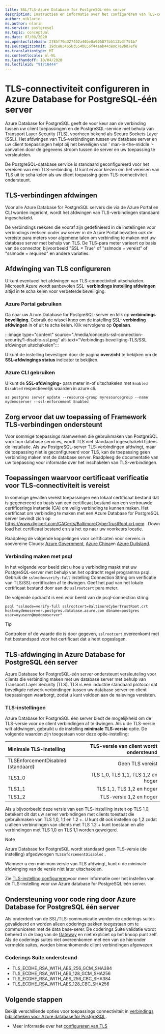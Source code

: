 ```yaml
---
title: SSL/TLS-Azure Database for PostgreSQL-één server
description: Instructies en informatie over het configureren van TLS-connectiviteit voor Azure Database for PostgreSQL-één server.
author: niklarin
ms.author: nlarin
ms.service: postgresql
ms.topic: conceptual
ms.date: 07/08/2020
ms.openlocfilehash: 2785f79d327402a40be0a905877b5113b3f751b7
ms.sourcegitcommit: 19dce034650c654b656f44aab44de0c7a8bd7efe
ms.translationtype: MT
ms.contentlocale: nl-NL
ms.lasthandoff: 10/04/2020
ms.locfileid: "91710444"
---
```

# <a name="configure-tls-connectivity-in-azure-database-for-postgresql---single-server"></a>TLS-connectiviteit configureren in Azure Database for PostgreSQL-één server

Azure Database for PostgreSQL geeft de voor keur aan de verbinding tussen uw client toepassingen en de PostgreSQL-service met behulp van Transport Layer Security (TLS), voorheen bekend als Secure Sockets Layer (SSL). Het afdwingen van TLS-verbindingen tussen uw database server en uw client toepassingen helpt bij het beveiligen van ' man-in-the-middle '-aanvallen door de gegevens stroom tussen de server en uw toepassing te versleutelen.

De PostgreSQL-database service is standaard geconfigureerd voor het vereisen van een TLS-verbinding. U kunt ervoor kiezen om het vereisen van TLS uit te scha kelen als uw client toepassing geen TLS-connectiviteit ondersteunt.

## <a name="enforcing-tls-connections"></a>TLS-verbindingen afdwingen

Voor alle Azure Database for PostgreSQL servers die via de Azure Portal en CLI worden ingericht, wordt het afdwingen van TLS-verbindingen standaard ingeschakeld. 

De verbindings reeksen die vooraf zijn gedefinieerd in de instellingen voor verbindings reeksen onder uw server in de Azure Portal bevatten ook de vereiste para meters voor algemene talen om verbinding te maken met uw database server met behulp van TLS. De TLS-para meter varieert op basis van de connector, bijvoorbeeld "SSL = True" of "sslmode = vereist" of "sslmode = required" en andere variaties.

## <a name="configure-enforcement-of-tls"></a>Afdwinging van TLS configureren

U kunt eventueel het afdwingen van TLS-connectiviteit uitschakelen. Microsoft Azure wordt aanbevolen SSL- **verbindings instelling afdwingen** altijd in te scha kelen voor verbeterde beveiliging.

### <a name="using-the-azure-portal"></a>Azure Portal gebruiken

Ga naar uw Azure Database for PostgreSQL-server en klik op **verbindings beveiliging**. Gebruik de wissel knop om de instelling SSL- **verbinding afdwingen** in of uit te scha kelen. Klik vervolgens op **Opslaan**.

:::image type="content" source="./media/concepts-ssl-connection-security/1-disable-ssl.png" alt-text="Verbindings beveiliging-TLS/SSL afdwingen uitschakelen":::

U kunt de instelling bevestigen door de pagina **overzicht** te bekijken om de **SSL-afdwingings status** indicator te bekijken.

### <a name="using-azure-cli"></a>Azure CLI gebruiken

U kunt de **SSL-afdwinging-** para meter in-of uitschakelen met `Enabled` `Disabled` respectievelijk waarden in azure cli.

```azurecli
az postgres server update --resource-group myresourcegroup --name mydemoserver --ssl-enforcement Enabled
```

## <a name="ensure-your-application-or-framework-supports-tls-connections"></a>Zorg ervoor dat uw toepassing of Framework TLS-verbindingen ondersteunt

Voor sommige toepassings raamwerken die gebruikmaken van PostgreSQL voor hun database services, wordt TLS niet standaard ingeschakeld tijdens de installatie. Als uw PostgreSQL-server TLS-verbindingen afdwingt, maar de toepassing niet is geconfigureerd voor TLS, kan de toepassing geen verbinding maken met de database server. Raadpleeg de documentatie van uw toepassing voor informatie over het inschakelen van TLS-verbindingen.

## <a name="applications-that-require-certificate-verification-for-tls-connectivity"></a>Toepassingen waarvoor certificaat verificatie voor TLS-connectiviteit is vereist

In sommige gevallen vereist toepassingen een lokaal certificaat bestand dat is gegenereerd op basis van een certificaat bestand van een vertrouwde certificerings instantie (CA) om veilig verbinding te kunnen maken. Het certificaat om verbinding te maken met een Azure Database for PostgreSQL server bevindt zich op https://www.digicert.com/CACerts/BaltimoreCyberTrustRoot.crt.pem . Down load het certificaat bestand en sla het op naar uw voorkeurs locatie. 

Raadpleeg de volgende koppelingen voor certificaten voor servers in soevereine Clouds: [Azure Government](https://www.digicert.com/CACerts/BaltimoreCyberTrustRoot.crt.pem), [Azure China](https://dl.cacerts.digicert.com/DigiCertGlobalRootCA.crt.pem)en [Azure Duitsland](https://www.d-trust.net/cgi-bin/D-TRUST_Root_Class_3_CA_2_2009.crt).

### <a name="connect-using-psql"></a>Verbinding maken met psql

In het volgende voor beeld ziet u hoe u verbinding maakt met uw PostgreSQL-server met behulp van het opdracht regel programma psql. Gebruik de `sslmode=verify-full` instelling Connection String om verificatie van TLS/SSL-certificaten af te dwingen. Geef het pad van het lokale certificaat bestand door aan de `sslrootcert` para meter.

De volgende opdracht is een voor beeld van de psql-connection string:

```shell
psql "sslmode=verify-full sslrootcert=BaltimoreCyberTrustRoot.crt host=mydemoserver.postgres.database.azure.com dbname=postgres user=myusern@mydemoserver"
```

> [!TIP]
> Controleer of de waarde die is door gegeven, `sslrootcert` overeenkomt met het bestandspad voor het certificaat dat u hebt opgeslagen.

## <a name="tls-enforcement-in-azure-database-for-postgresql-single-server"></a>TLS-afdwinging in Azure Database for PostgreSQL één server

Azure Database for PostgreSQL-één server ondersteunt versleuteling voor clients die verbinding maken met uw database server met behulp van Transport Layer Security (TLS). TLS is een industrie standaard protocol dat beveiligde netwerk verbindingen tussen uw database server-en client toepassingen waarborgt, zodat u kunt voldoen aan de nalevings vereisten.

### <a name="tls-settings"></a>TLS-instellingen

Azure Database for PostgreSQL één server biedt de mogelijkheid om de TLS-versie voor de client verbindingen af te dwingen. Als u de TLS-versie wilt afdwingen, gebruikt u de instelling **minimale TLS-versie** optie. De volgende waarden zijn toegestaan voor deze optie-instelling:

|  Minimale TLS-instelling             | TLS-versie van client wordt ondersteund                |
|:---------------------------------|-------------------------------------:|
| TLSEnforcementDisabled (standaard) | Geen TLS vereist                      |
| TLS1_0                           | TLS 1,0, TLS 1,1, TLS 1,2 en hoger |
| TLS1_1                           | TLS 1,1, TLS 1,2 en hoger          |
| TLS1_2                           | TLS-versie 1,2 en hoger           |


Als u bijvoorbeeld deze versie van een TLS-instelling instelt op TLS 1,0, betekent dit dat uw server verbindingen met clients toestaat die gebruikmaken van TLS 1,0, 1,1 en 1.2 +. U kunt dit ook instellen op 1,2 zodat u alleen verbindingen van clients met TLS 1.2 + kunt toestaan en alle verbindingen met TLS 1,0 en TLS 1,1 worden geweigerd.

> [!Note] 
> Azure Database for PostgreSQL wordt standaard geen TLS-versie (de instelling) afgedwongen `TLSEnforcementDisabled` .
>
> Wanneer u een minimum versie van TLS afdwingt, kunt u de minimale afdwinging van de versie niet later uitschakelen.

Zie [TLS-instelling configureren](howto-tls-configurations.md)voor meer informatie over het instellen van de TLS-instelling voor uw Azure database for PostgreSQL één server.

## <a name="cipher-support-by-azure-database-for-postgresql-single-server"></a>Ondersteuning voor code ring door Azure Database for PostgreSQL één server

Als onderdeel van de SSL/TLS-communicatie worden de coderings suites gevalideerd en worden alleen coderings pakken toegestaan om te communiceren met de data base-serer. De coderings Suite validatie wordt beheerd in de laag van de [Gateway](concepts-connectivity-architecture.md#connectivity-architecture) en niet expliciet op het knoop punt zelf. Als de coderings suites niet overeenkomen met een van de hieronder vermelde suites, worden binnenkomende client verbindingen afgewezen.

### <a name="cipher-suite-supported"></a>Coderings Suite ondersteund

*   TLS_ECDHE_RSA_WITH_AES_256_GCM_SHA384
*   TLS_ECDHE_RSA_WITH_AES_128_GCM_SHA256
*   TLS_ECDHE_RSA_WITH_AES_256_CBC_SHA384
*   TLS_ECDHE_RSA_WITH_AES_128_CBC_SHA256

## <a name="next-steps"></a>Volgende stappen

Bekijk verschillende opties voor toepassings connectiviteit in [verbindings bibliotheken voor Azure database for PostgreSQL](concepts-connection-libraries.md).

- Meer informatie over het [configureren van TLS](howto-tls-configurations.md)